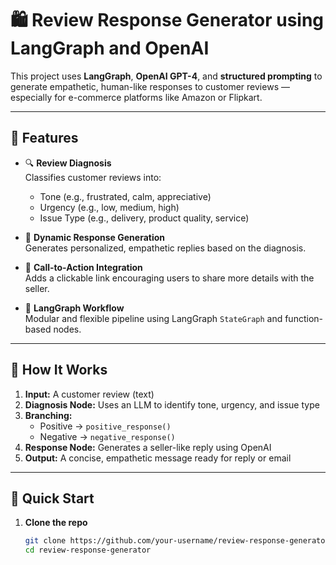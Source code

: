 # 🛍️ Review Response Generator using LangGraph and OpenAI

This project uses **LangGraph**, **OpenAI GPT-4**, and **structured prompting** to generate empathetic, human-like responses to customer reviews — especially for e-commerce platforms like Amazon or Flipkart.

---

## 📌 Features

- 🔍 **Review Diagnosis**  
  Classifies customer reviews into:
  - Tone (e.g., frustrated, calm, appreciative)
  - Urgency (e.g., low, medium, high)
  - Issue Type (e.g., delivery, product quality, service)

- 🤖 **Dynamic Response Generation**  
  Generates personalized, empathetic replies based on the diagnosis.

- 🔗 **Call-to-Action Integration**  
  Adds a clickable link encouraging users to share more details with the seller.

- 🔄 **LangGraph Workflow**  
  Modular and flexible pipeline using LangGraph `StateGraph` and function-based nodes.

---

## 🧠 How It Works

1. **Input:** A customer review (text)
2. **Diagnosis Node:** Uses an LLM to identify tone, urgency, and issue type
3. **Branching:**  
   - Positive → `positive_response()`  
   - Negative → `negative_response()`
4. **Response Node:** Generates a seller-like reply using OpenAI
5. **Output:** A concise, empathetic message ready for reply or email

---

## 🚀 Quick Start

1. **Clone the repo**
   ```bash
   git clone https://github.com/your-username/review-response-generator.git
   cd review-response-generator


